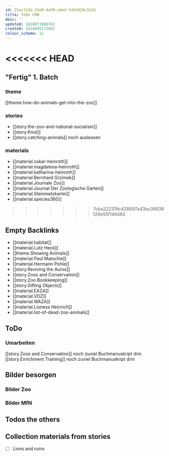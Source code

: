 ```yaml
---
id: 21ac115b-15e0-4af9-a4ed-fdd3d29c313d
title: ToDo CMW
desc: ''
updated: 1628071686741
created: 1618495172862
colour_scheme: 11
---
```

<<<<<<< HEAD
=======
## "Fertig" 1. Batch

### theme

[[theme.how-do-animals-get-into-the-zoo]]

### stories

- [[story.the-zoo-and-national-socialism]]
- [[story.Knut]]
- [[story.catching-animals]] noch auslassen

### materials

- [[material.oskar-heinroth]]
- [[material.magdalena-heinroth]]
- [[material.katharina-heinroth]]
- [[material.Bernhard Grzimek]]
- [[material.Journale Zoo]]
- [[material.Journal Der Zoologische Garten]]
- [[material.Steinmetzkartei]]
- [[material.species360]]

>>>>>>> 7cba222319c428697a43bc36938f29e55f146462
## Empty Backlinks

- [[material.habitat]]
- [[material.Lutz Heck]]
- [[theme.Showing Animals]]
- [[material.Paul Matschie]]
- [[material.Hermann Pohle]]
- [[story.Reviving the Aurox]]
- [[story.Zoos and Conservation]]
- [[story.Zoo Bookkeeping]]
- [[story.Gifting Objects]]
- [[material.EAZA]]
- [[material.VDZ]]
- [[material.WAZA]]
- [[material.Lioness Heinrich]]
- [[material.list-of-dead-zoo-animals]]

## ToDo

### Umarbeiten

[[story.Zoos and Conservation]] noch zuviel Buchmanuskript drin
[[story.Enrichment Training]] noch zuviel Buchmanuskript drin

## Bilder besorgen

### Bilder Zoo

### Bilder MfN


## Todos the others

## Collection materials from stories

- [ ] Lions and ruins

